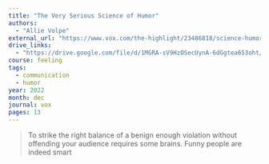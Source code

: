 ```yaml
---
title: "The Very Serious Science of Humor"
authors:
  - "Allie Volpe"
external_url: "https://www.vox.com/the-highlight/23486818/science-humor-comedy"
drive_links:
  - "https://drive.google.com/file/d/1MGRA-sV9HzOSecUynA-6dGgtea653oht/view?usp=drivesdk"
course: feeling
tags:
  - communication
  - humor
year: 2022
month: dec
journal: vox
pages: 13
---
```


> To strike the right balance of a benign enough violation without offending
your audience requires some brains. Funny people are indeed smart

